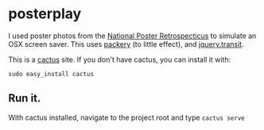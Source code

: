 # posterplay

I used poster photos from the [National Poster Retrospecticus](http://nationalposterretrospecticus.com/) to simulate an OSX screen saver. This uses [packery](http://packery.metafizzy.co/) (to little effect), and [jquery.transit](http://ricostacruz.com/jquery.transit/).

This is a [cactus](https://github.com/koenbok/Cactus) site. If you don't have cactus, you can install it with:

```
sudo easy_install cactus
```

## Run it.

With cactus installed, navigate to the project root and type `cactus serve`